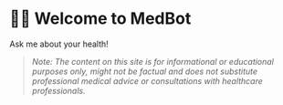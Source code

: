 # 👨‍⚕️ Welcome to MedBot

Ask me about your health!

>*Note: The content on this site is for informational or educational purposes only, might not be factual and does not substitute professional medical advice or consultations with healthcare professionals.*
